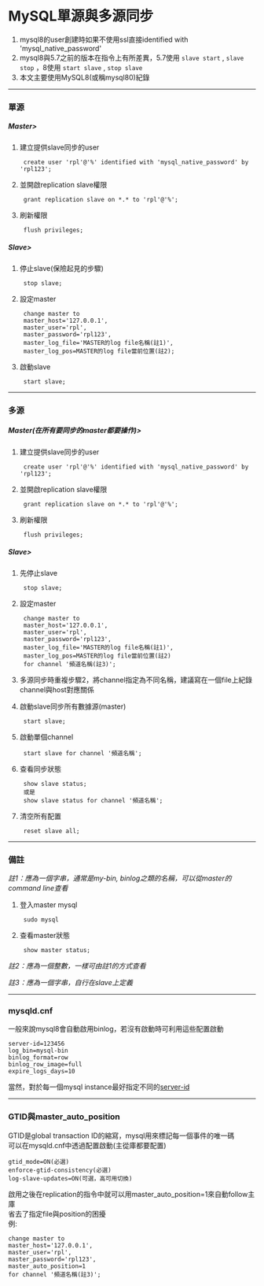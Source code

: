 # MySQL單源與多源同步

1. mysql8的user創建時如果不使用ssl直接identified with 'mysql_native_password'
2. mysql8與5.7之前的版本在指令上有所差異，5.7使用 `slave start` , `slave stop` ，8使用 `start slave` , `stop slave`
3. 本文主要使用MySQL8(或稱mysql80)紀錄

---

### 單源
##### Master>
1. 建立提供slave同步的user

        create user 'rpl'@'%' identified with 'mysql_native_password' by 'rpl123';

2. 並開啟replication slave權限

        grant replication slave on *.* to 'rpl'@'%';

3. 刷新權限

        flush privileges;


##### Slave>
1. 停止slave(保險起見的步驟)

        stop slave;

2. 設定master

        change master to
        master_host='127.0.0.1',
        master_user='rpl',
        master_password='rpl123',
        master_log_file='MASTER的log file名稱(註1)',
        master_log_pos=MASTER的log file當前位置(註2);

3. 啟動slave

        start slave;

---

### 多源
##### Master(在所有要同步的master都要操作)>
1. 建立提供slave同步的user

        create user 'rpl'@'%' identified with 'mysql_native_password' by 'rpl123';

2. 並開啟replication slave權限

        grant replication slave on *.* to 'rpl'@'%';

3. 刷新權限

        flush privileges;


##### Slave>
1. 先停止slave

        stop slave;

2. 設定master

        change master to
        master_host='127.0.0.1',
        master_user='rpl',
        master_password='rpl123',
        master_log_file='MASTER的log file名稱(註1)',
        master_log_pos=MASTER的log file當前位置(註2)
        for channel '頻道名稱(註3)';

3. 多源同步時重複步驟2，將channel指定為不同名稱，建議寫在一個file上紀錄channel與host對應關係

4. 啟動slave同步所有數據源(master)

        start slave;

5. 啟動單個channel

        start slave for channel '頻道名稱';

6. 查看同步狀態

        show slave status;
        或是
        show slave status for channel '頻道名稱';

7. 清空所有配置

        reset slave all;

---
### 備註

*註1：應為一個字串，通常是my-bin, binlog之類的名稱，可以從master的command line查看*
1. 登入master mysql

        sudo mysql

2. 查看master狀態

        show master status;

*註2：應為一個整數，一樣可由註1的方式查看*

*註3：應為一個字串，自行在slave上定義*

---
### mysqld.cnf
一般來說mysql8會自動啟用binlog，若沒有啟動時可利用這些配置啟動

    server-id=123456
    log_bin=mysql-bin
    binlog_format=row
    binlog_row_image=full
    expire_logs_days=10

當然，對於每一個mysql instance最好指定不同的[server-id][1]

---
### GTID與master_auto_position
GTID是global transaction ID的縮寫，mysql用來標記每一個事件的唯一碼  
可以在mysqld.cnf中透過配置啟動(主從庫都要配置)

    gtid_mode=ON(必選)
    enforce-gtid-consistency(必選)
    log-slave-updates=ON(可選，高可用切換)

啟用之後在replication的指令中就可以用master_auto_position=1來自動follow主庫  
省去了指定file與position的困擾  
例:

    change master to
    master_host='127.0.0.1',
    master_user='rpl',
    master_password='rpl123',
    master_auto_position=1
    for channel '頻道名稱(註3)';


[1]: https://dev.mysql.com/doc/refman/8.0/en/replication-options.html#option_mysqld_server-id 'mysql document'
